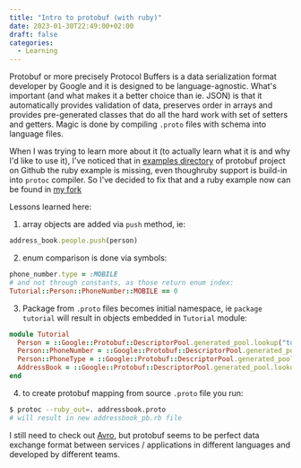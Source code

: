 ```yaml
---
title: "Intro to protobuf (with ruby)"
date: 2023-01-30T22:49:00+02:00
draft: false
categories:
  - Learning
---
```


Protobuf or more precisely Protocol Buffers is a data serialization format developer by Google and it is designed to be language-agnostic. What's important (and what makes it a better choice than ie. JSON) is that it automatically provides validation of data, preserves order in arrays and provides pre-generated classes that do all the hard work with set of setters and getters. Magic is done by compiling `.proto` files with schema into language files.

When I was trying to learn more about it (to actually learn what it is and why I'd like to use it), I've noticed that in [examples directory](https://github.com/protocolbuffers/protobuf/tree/main/examples "{rel='nofollow' target='_blank'}") of protobuf project on Github the ruby example is missing, even thoughruby support is build-in into `protoc` compiler. So I've decided to fix that and a ruby example now can be found in [my fork](https://github.com/mlitwiniuk/protobuf/tree/ruby_example/examples "{rel='nofollow' target='_blank'}")

Lessons learned here:

1. array objects are added via `push` method, ie:

```ruby
address_book.people.push(person)
```

2. enum comparison is done via symbols:

```ruby
phone_number.type = :MOBILE
# and not through constants, as those return enum index:
Tutorial::Person::PhoneNumber::MOBILE == 0
```

3. Package from `.proto` files becomes initial namespace, ie `package tutorial` will result in objects embedded in `Tutorial` module:

```ruby
module Tutorial
  Person = ::Google::Protobuf::DescriptorPool.generated_pool.lookup("tutorial.Person").msgclass
  Person::PhoneNumber = ::Google::Protobuf::DescriptorPool.generated_pool.lookup("tutorial.Person.PhoneNumber").msgclass
  Person::PhoneType = ::Google::Protobuf::DescriptorPool.generated_pool.lookup("tutorial.Person.PhoneType").enummodule
  AddressBook = ::Google::Protobuf::DescriptorPool.generated_pool.lookup("tutorial.AddressBook").msgclass
end

```

4. to create protobuf mapping from source `.proto` file you run:

```bash
$ protoc --ruby_out=. addressbook.proto
# will result in new addressbook_pb.rb file
```

I still need to check out [Avro](https://avro.apache.org "{rel='nofollow' target='_blank'}"), but protobuf seems to be perfect data exchange format between services / applications in different languages and developed by different teams.
